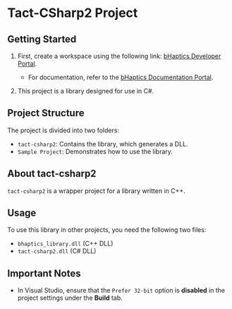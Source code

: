 # Tact-CSharp2 Project  

## Getting Started  

1. First, create a workspace using the following link: [bHaptics Developer Portal](https://developer.bhaptics.com/).  
   - For documentation, refer to the [bHaptics Documentation Portal](https://docs.bhaptics.com/portal/).  

2. This project is a library designed for use in C#.  

## Project Structure  

The project is divided into two folders:  
- `tact-csharp2`: Contains the library, which generates a DLL.  
- `Sample Project`: Demonstrates how to use the library.  

## About tact-csharp2  

`tact-csharp2` is a wrapper project for a library written in C++.  

## Usage  

To use this library in other projects, you need the following two files:  
- `bhaptics_library.dll` (C++ DLL)  
- `tact-csharp2.dll` (C# DLL)  

## Important Notes  

- In Visual Studio, ensure that the `Prefer 32-bit` option is **disabled** in the project settings under the **Build** tab.  
